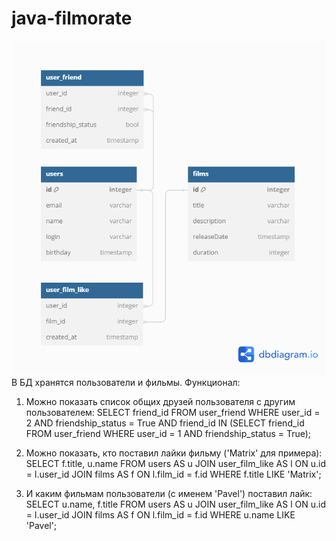 # java-filmorate
![sql schema.](src/main/resources/sprint_11_sql_table.png)
В БД хранятся пользователи и фильмы. 
Функционал:
1. Можно показать список общих друзей пользователя с другим пользователем:
   SELECT friend_id 
   FROM user_friend 
   WHERE user_id = 2 AND friendship_status = True AND friend_id IN (SELECT friend_id 
   FROM user_friend 
   WHERE user_id = 1 AND friendship_status = True);
   
2. Можно показать, кто поставил лайки фильму ('Matrix' для примера):
   SELECT f.title, u.name FROM users AS u 
   JOIN user_film_like AS l ON u.id = l.user_id 
   JOIN films AS f ON l.film_id = f.id 
   WHERE f.title LIKE 'Matrix';

3. И каким фильмам пользователи (с именем 'Pavel') поставил лайк:
   SELECT u.name, f.title FROM users AS u
   JOIN user_film_like AS l ON u.id = l.user_id
   JOIN films AS f ON l.film_id = f.id
   WHERE u.name LIKE 'Pavel';
